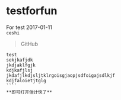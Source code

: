 # testforfun
For test 2017-01-11    
`ceshi`
> GitHub

````
test
sekjkafjdk
jkdjaklfgjk
kdjkafjlsj
jkdafjlkdjsljtklrgoisgjaopjsdfoigajsdlkjf
kdjfaloietjtglg
````    
**即可打开估计快了**
